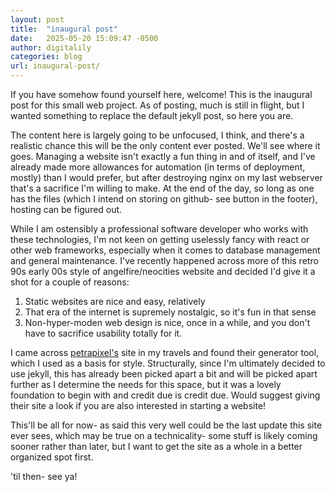 ```yaml
---
layout: post
title:  "inaugural post"
date:   2025-05-20 15:09:47 -0500
author: digitalily
categories: blog
url: inaugural-post/
---
```


If you have somehow found yourself here, welcome!
This is the inaugural post for this small web project. As of posting, much is still in flight, but I wanted something to replace the default jekyll post, so here you are.

The content here is largely going to be unfocused, I think, and there's a realistic chance this will be the only content ever posted. We'll see where it goes.
Managing a website isn't exactly a fun thing in and of itself, and I've already made more allowances for automation (in terms of deployment, mostly) than I would prefer, but after destroying nginx on my last webserver that's a sacrifice I'm willing to make. At the end of the day, so long as one has the files (which I intend on storing on github- see button in the footer), hosting can be figured out. 

While I am ostensibly a professional software developer who works with these technologies, I'm not keen on getting uselessly fancy with react or other web frameworks, especially when it comes to database management and general maintenance. I've recently happened across more of this retro 90s early 00s style of angelfire/neocities website and decided I'd give it a shot for a couple of reasons:
1. Static websites are nice and easy, relatively
2. That era of the internet is supremely nostalgic, so it's fun in that sense
3. Non-hyper-moden web design is nice, once in a while, and you don't have to sacrifice usability totally for it.

I came across <a href="https://petrapixel.neocities.org/">petrapixel's</a> site in my travels and found their generator tool, which I used as a basis for style. Structurally, since I'm ultimately decided to use jekyll, this has already been picked apart a bit and will be picked apart further as I determine the needs for this space, but it was a lovely foundation to begin with and credit due is credit due. Would suggest giving their site a look if you are also interested in starting a website!

This'll be all for now- as said this very well could be the last update this site ever sees, which may be true on a technicality- some stuff is likely coming sooner rather than later, but I want to get the site as a whole in a better organized spot first.

'til then- see ya!